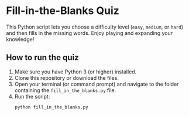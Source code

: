 # Fill-in-the-Blanks Quiz

This Python script lets you choose a difficulty level (`easy`, `medium`, or `hard`) and then fills in the missing words. Enjoy playing and expanding your knowledge!

## How to run the quiz

1. Make sure you have Python 3 (or higher) installed.
2. Clone this repository or download the files.
3. Open your terminal (or command prompt) and navigate to the folder containing the `fill_in_the_blanks.py` file.
4. Run the script:
   ```bash
   python fill_in_the_blanks.py
